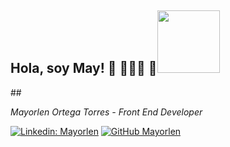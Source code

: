 <h2> Hola, soy May! 🦊 👩🏻‍💻 🎸<img src='https://giphy.com/stickers/cubcoats-cute-kitty-tiger-lTS1DjozKdTKhpH6lv' width='100'></h2>
## <p><em>Mayorlen Ortega Torres - Front End Developer</em></p>



[![Linkedin: Mayorlen](https://img.shields.io/badge/-mayorlen-blue?style=flat-square&logo=Linkedin&logoColor=white&link=linkedin.com/in/mayorlen)](http://www.linkedin.com/in/mayorlen)
[![GitHub Mayorlen](https://img.shields.io/github/followers/mayorlenO?label=follow&style=social)](https://github.com/MayorlenO)
